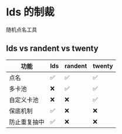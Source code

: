 # lds 的制裁

随机点名工具

## lds vs randent vs twenty

| 功能         | lds | randent | twenty |
| ------------ | --- | ------- | ------ |
| 点名         | ✅  | ✅      | ✅     |
| 多卡池       | ❌  | ✅      | ✅     |
| 自定义卡池   | ❌  | ❌      | ✅     |
| 保底机制     | ✅  | ❌      | ❌     |
| 防止重复抽中 | ✅  | ❌      | ❌     |

